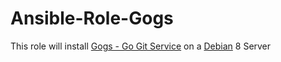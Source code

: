 # Ansible-Role-Gogs
This role will install [Gogs - Go Git Service](https://gogs.io "Gogs") on a [Debian](https://debian.org "Debian") 8 Server


